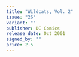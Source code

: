 ```yaml
---
title: "Wildcats, Vol. 2"
issue: "26"
variant: ""
publisher: DC Comics
release_date: Oct 2001
signed_by: ""
price: 2.5
---
```

